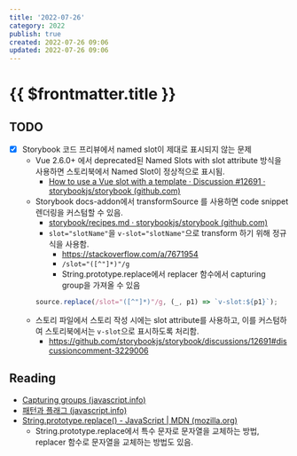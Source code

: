 ```yaml
---
title: '2022-07-26'
category: 2022
publish: true
created: 2022-07-26 09:06
updated: 2022-07-26 09:06
---
```


# {{ $frontmatter.title }}

## TODO

- [x] Storybook 코드 프리뷰에서 named slot이 제대로 표시되지 않는 문제
  - Vue 2.6.0+ 에서 deprecated된 Named Slots with slot attribute 방식을 사용하면 스토리북에서 Named Slot이 정상적으로 표시됨.
    - [How to use a Vue slot with a template · Discussion #12691 · storybookjs/storybook (github.com)](https://github.com/storybookjs/storybook/discussions/12691#discussioncomment-2283376)
  - Storybook docs-addon에서 transformSource 를 사용하면 code snippet 렌더링을 커스텀할 수 있음.
    - [storybook/recipes.md · storybookjs/storybook (github.com)](https://github.com/storybookjs/storybook/blob/7035ea7389393da041985ebc491ee58dedb50d06/code/addons/docs/docs/recipes.md#customizing-source-snippets)
    - `slot="slotName"`을 `v-slot="slotName"`으로 transform 하기 위해 정규식을 사용함.
      - https://stackoverflow.com/a/7671954
      - `/slot="([^"]*)"/g`
      - String.prototype.replace에서 replacer 함수에서 capturing group을 가져올 수 있음
    ```js
    source.replace(/slot="([^"]*)"/g, (_, p1) => `v-slot:${p1}`);
    ```
  - 스토리 파일에서 스토리 작성 시에는 slot attribute를 사용하고, 이를 커스텀하여 스토리북에서는 `v-slot`으로 표시하도록 처리함.
    - https://github.com/storybookjs/storybook/discussions/12691#discussioncomment-3229006

## Reading

- [Capturing groups (javascript.info)](https://ko.javascript.info/regexp-groups#ref-3364)
- [패턴과 플래그 (javascript.info)](https://ko.javascript.info/regexp-introduction#ref-2932)
- [String.prototype.replace() - JavaScript | MDN (mozilla.org)](https://developer.mozilla.org/en-US/docs/Web/JavaScript/Reference/Global_Objects/String/replace)
  - String.prototype.replace에서 특수 문자로 문자열을 교체하는 방법, replacer 함수로 문자열을 교체하는 방법도 있음.
